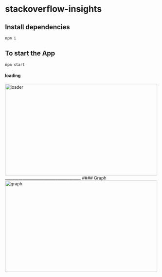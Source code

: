 # stackoverflow-insights

## Install dependencies

```bash
npm i
```

## To start the App

```bash
npm start
```
#### loading
<img src="https://github.com/anopszetex/stackoverflow-insights/assets/31970167/5c6d8fa3-9793-41ca-82e7-8c66a47e7d38" alt="loader" width="500" height="300">
_______________________________________
#### Graph
<img src="https://github.com/anopszetex/stackoverflow-insights/assets/31970167/3a83da05-a5c3-4eff-905f-4e7b4d559fee" alt="graph" width="500" height="300">
